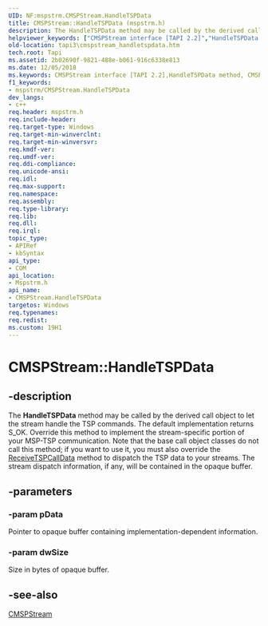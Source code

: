 ```yaml
---
UID: NF:mspstrm.CMSPStream.HandleTSPData
title: CMSPStream::HandleTSPData (mspstrm.h)
description: The HandleTSPData method may be called by the derived call object to let the stream handle the TSP commands.
helpviewer_keywords: ["CMSPStream interface [TAPI 2.2]","HandleTSPData method","CMSPStream.HandleTSPData","CMSPStream::HandleTSPData","HandleTSPData","HandleTSPData method [TAPI 2.2]","HandleTSPData method [TAPI 2.2]","CMSPStream interface","_tapi3_cmspstream_handletspdata","mspstrm/CMSPStream::HandleTSPData","tapi3.cmspstream_handletspdata"]
old-location: tapi3\cmspstream_handletspdata.htm
tech.root: Tapi
ms.assetid: 2b02690f-9821-488e-b061-916c6338e813
ms.date: 12/05/2018
ms.keywords: CMSPStream interface [TAPI 2.2],HandleTSPData method, CMSPStream.HandleTSPData, CMSPStream::HandleTSPData, HandleTSPData, HandleTSPData method [TAPI 2.2], HandleTSPData method [TAPI 2.2],CMSPStream interface, _tapi3_cmspstream_handletspdata, mspstrm/CMSPStream::HandleTSPData, tapi3.cmspstream_handletspdata
f1_keywords:
- mspstrm/CMSPStream.HandleTSPData
dev_langs:
- c++
req.header: mspstrm.h
req.include-header: 
req.target-type: Windows
req.target-min-winverclnt: 
req.target-min-winversvr: 
req.kmdf-ver: 
req.umdf-ver: 
req.ddi-compliance: 
req.unicode-ansi: 
req.idl: 
req.max-support: 
req.namespace: 
req.assembly: 
req.type-library: 
req.lib: 
req.dll: 
req.irql: 
topic_type:
- APIRef
- kbSyntax
api_type:
- COM
api_location:
- Mspstrm.h
api_name:
- CMSPStream.HandleTSPData
targetos: Windows
req.typenames: 
req.redist: 
ms.custom: 19H1
---
```


# CMSPStream::HandleTSPData


## -description


The 
<b>HandleTSPData</b> method may be called by the derived call object to let the stream handle the TSP commands. The default implementation returns S_OK. Override this method to implement the stream-specific portion of your MSP-TSP communication. Note that the base call object classes do not call this method; if you want to use it, you must also override the 
<a href="https://docs.microsoft.com/windows/desktop/api/mspcall/nf-mspcall-cmspcallbase-receivetspcalldata">ReceiveTSPCallData</a> method to dispatch the TSP data to your streams. The stream dispatch information, if any, will be contained in the opaque buffer.


## -parameters




### -param pData

Pointer to opaque buffer containing implementation-dependent information.


### -param dwSize

Size in bytes of opaque buffer.


## -see-also




<a href="https://docs.microsoft.com/windows/desktop/api/mspstrm/nl-mspstrm-cmspstream">CMSPStream</a>
 

 

